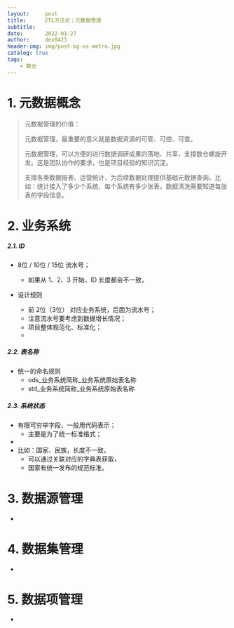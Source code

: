 ```yaml
---
layout:     post
title:      ETL方法论：元数据管理
subtitle:   
date:       2022-01-27
author:     dex0423
header-img: img/post-bg-os-metro.jpg
catalog: true
tags:
    - 数仓
---
```


# 1. 元数据概念

> 元数据管理的价值：
> 
> 元数据管理，最重要的意义就是数据资源的可管、可控、可查。
> 
> 元数据管理，可以方便的进行数据调研成果的落地、共享，支撑数仓螺旋开发。这是团队协作的要求，也是项目经验的知识沉淀。
>  
> 支撑各类数据报表、运营统计，为后续数据处理提供基础元数据查询。比如：统计接入了多少个系统、每个系统有多少张表，数据清洗需要知道每张表的字段信息。

# 2. 业务系统

##### 2.1. ID

- 8位 / 10位 / 15位 流水号；
  - 如果从 1、2、3 开始，ID 长度都会不一致，

- 设计规则
  - 前 2位（3位） 对应业务系统，后面为流水号；
  - 注意流水号要考虑到数据增长情况；
  - 项目整体规范化、标准化；
  - 

##### 2.2. 表名称

- 统一的命名规则
  - ods_业务系统简称_业务系统原始表名称
  - std_业务系统简称_业务系统原始表名称

##### 2.3. 系统状态

- 有限可穷举字段，一般用代码表示；
  - 主要是为了统一标准格式；
- 
- 比如：国家、民族，长度不一致，
  - 可以通过关联对应的字典表获取，
  - 国家有统一发布的规范标准。

# 3. 数据源管理

- 

# 4. 数据集管理

- 

# 5. 数据项管理

- 
